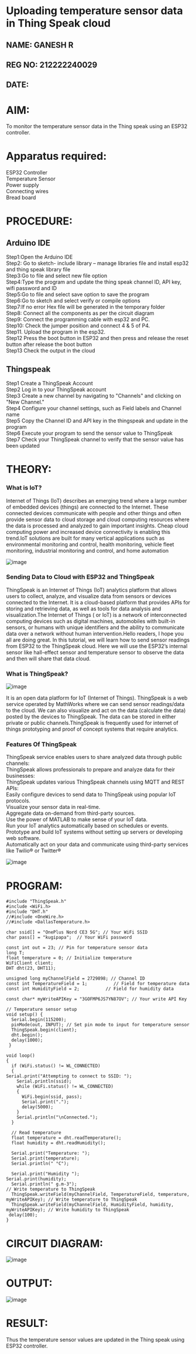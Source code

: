 # Uploading temperature sensor data in Thing Speak cloud
## NAME: GANESH R
## REG NO: 212222240029
## DATE: 
# AIM:
To monitor the temperature sensor data in the Thing speak using an ESP32 controller.

# Apparatus required:
ESP32 Controller  </br>
Temperature Sensor </br>
Power supply </br>
Connecting wires </br>
Bread board </br>

# PROCEDURE:
## Arduino IDE
Step1:Open the Arduino IDE </br>
Step2: Go to sketch- include library – manage libraries file and install esp32 and thing speak library file </br>
Step3:Go to file and select new file option </br>
Step4:Type the program and update the thing speak channel ID, API key, wifi password and ID </br>
Step5:Go to file and select save option to save the program </br>
Step6:Go to sketch and select verify or compile options </br>
Step7:If no error Hex file will be generated in the temporary folder </br>
Step8: Connect all the components as per the circuit diagram </br>
Step9: Connect the programming cable with esp32 and PC.  </br>
Step10: Check the jumper position and connect 4 & 5 of P4.  </br>
Step11. Upload the program in the esp32. </br>
Step12 Press the boot button in ESP32 and then press and release the reset button after release the boot button </br>
Step13 Check the output in the cloud </br>

## Thingspeak

Step1 Create a ThingSpeak Account </br>
Step2 Log in to your ThingSpeak account </br>
Step3 Create a new channel by navigating to "Channels" and clicking on "New Channel." </br>
Step4 Configure your channel settings, such as Field labels and Channel name </br>
Step5 Copy the Channel ID and API key in the thingspeak and update in the program </br>
Step6 Execute your program to send the sensor value to ThingSpeak </br>
Step7 Check your ThingSpeak channel to verify that the sensor value has been updated </br>

# THEORY:

### What is IoT?

Internet of Things (IoT) describes an emerging trend where a large number of embedded devices (things) are connected to the Internet. These connected devices communicate with people and other things and often provide sensor data to cloud storage and cloud computing resources where the data is processed and analyzed to gain important insights. Cheap cloud computing power and increased device connectivity is enabling this trend.IoT solutions are built for many vertical applications such as environmental monitoring and control, health monitoring, vehicle fleet monitoring, industrial monitoring and control, and home automation

![image](https://user-images.githubusercontent.com/71547910/235334044-c01d4261-d46f-4f62-b07f-72a7b6fce5d5.png)

### Sending Data to Cloud with ESP32 and ThingSpeak

ThingSpeak is an Internet of Things (IoT) analytics platform that allows users to collect, analyze, and visualize data from sensors or devices connected to the Internet. It is a cloud-based platform that provides APIs for storing and retrieving data, as well as tools for data analysis and visualization.The Internet of Things ( or IoT) is a network of interconnected computing devices such as digital machines, automobiles with built-in sensors, or humans with unique identifiers and the ability to communicate data over a network without human intervention.Hello readers, I hope you all are doing great. In this tutorial, we will learn how to send sensor readings from ESP32 to the ThingSpeak cloud. Here we will use the ESP32’s internal sensor like hall-effect sensor and temperature sensor to observe the data and then will share that data cloud.

### What is ThingSpeak?

![image](https://user-images.githubusercontent.com/71547910/235333909-29d2e831-9fe5-4afd-b18d-f1e5d2e32518.png)

It is an open data platform for IoT (Internet of Things). ThingSpeak is a web service operated by MathWorks where we can send sensor readings/data to the cloud. We can also visualize and act on the data (calculate the data) posted by the devices to ThingSpeak. The data can be stored in either private or public channels.ThingSpeak is frequently used for internet of things prototyping and proof of concept systems that require analytics.

### Features Of ThingSpeak

ThingSpeak service enables users to share analyzed data through public channels: </br>
ThingSpeak allows professionals to prepare and analyze data for their businesses: </br>
ThingSpeak updates various ThingSpeak channels using MQTT and REST APIs: </br>
Easily configure devices to send data to ThingSpeak using popular IoT protocols. </br>
Visualize your sensor data in real-time. </br>
Aggregate data on-demand from third-party sources. </br>
Use the power of MATLAB to make sense of your IoT data. </br>
Run your IoT analytics automatically based on schedules or events. </br>
Prototype and build IoT systems without setting up servers or developing web software.</br>
Automatically act on your data and communicate using third-party services like Twilio® or Twitter®</br>

![image](https://user-images.githubusercontent.com/71547910/235334056-3ba9579f-2f62-43b1-a714-8fde6cf9ef32.png)


# PROGRAM:
```
#include "ThingSpeak.h"
#include <WiFi.h>
#include "DHT.h"
//#include <OneWire.h>
//#include <DallasTemperature.h>

char ssid[] = "OnePlus Nord CE3 5G"; // Your WiFi SSID
char pass[] = "kugipapa";  // Your WiFi password

const int out = 23; // Pin for temperature sensor data
long T;
float temperature = 0; // Initialize temperature
WiFiClient client;
DHT dht(23, DHT11);

unsigned long myChannelField = 2729898; // Channel ID
const int TemperatureField = 1;          // Field for temperature data
const int HumidityField = 2;          // Field for humidity data

const char* myWriteAPIKey = "3GOFMP6JS7YN87OV"; // Your write API Key

// Temperature sensor setup
void setup() {
  Serial.begin(115200);
  pinMode(out, INPUT); // Set pin mode to input for temperature sensor
  ThingSpeak.begin(client);
  dht.begin();
  delay(1000);
 }

void loop() 
{
  if (WiFi.status() != WL_CONNECTED) 
  {
Serial.print("Attempting to connect to SSID: ");
    Serial.println(ssid);
    while (WiFi.status() != WL_CONNECTED) 
    {
      WiFi.begin(ssid, pass);
      Serial.print(".");
      delay(5000);
    }
    Serial.println("\nConnected.");
  }

  // Read temperature
  float temperature = dht.readTemperature();
  float humidity = dht.readHumidity();
  
  Serial.print("Temperature: ");
  Serial.print(temperature);
  Serial.println(" °C");

  Serial.print("Humidity ");
Serial.print(humidity);
  Serial.println(" g.m-3");
// Write temperature to ThingSpeak
  ThingSpeak.writeField(myChannelField, TemperatureField, temperature, myWriteAPIKey); // Write temperature to ThingSpeak
  ThingSpeak.writeField(myChannelField, HumidityField, humidity, myWriteAPIKey); // Write humidity to ThingSpeak
 delay(100);
}
```
# CIRCUIT DIAGRAM:
![image](https://github.com/user-attachments/assets/0ce952f4-ab2f-47f4-826f-aa2dbd7ec35b)


# OUTPUT:
![image](https://github.com/user-attachments/assets/44dafbb1-fc99-441f-b4bf-185e35fd00ef)

# RESULT:

Thus the temperature sensor values are updated in the Thing speak using ESP32 controller.
